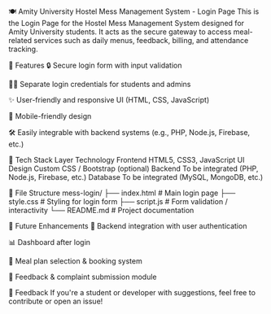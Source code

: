 🍽️ Amity University Hostel Mess Management System - Login Page
This is the Login Page for the Hostel Mess Management System designed for Amity University students. It acts as the secure gateway to access meal-related services such as daily menus, feedback, billing, and attendance tracking.

📌 Features
🔒 Secure login form with input validation

👨‍🎓 Separate login credentials for students and admins

✨ User-friendly and responsive UI (HTML, CSS, JavaScript)

📱 Mobile-friendly design

🛠️ Easily integrable with backend systems (e.g., PHP, Node.js, Firebase, etc.)

🚀 Tech Stack
Layer	Technology
Frontend	HTML5, CSS3, JavaScript
UI Design	Custom CSS / Bootstrap (optional)
Backend	To be integrated (PHP, Node.js, Firebase, etc.)
Database	To be integrated (MySQL, MongoDB, etc.)

📁 File Structure
mess-login/
├── index.html         # Main login page
├── style.css          # Styling for login form
├── script.js          # Form validation / interactivity
└── README.md          # Project documentation

🧠 Future Enhancements
🔗 Backend integration with user authentication

📊 Dashboard after login

🍛 Meal plan selection & booking system

💬 Feedback & complaint submission module

📮 Feedback
If you're a student or developer with suggestions, feel free to contribute or open an issue!
